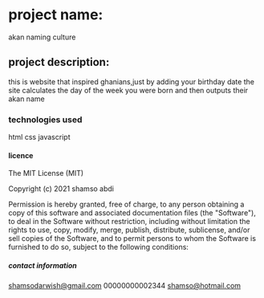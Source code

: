 # project name:
 akan naming culture
## project description:
 this is website that inspired ghanians,just by adding your birthday date the site calculates the day of the week you were born  and then outputs their akan name

 ### technologies used
 html
 css
 javascript

 #### licence

 The MIT License (MIT)

Copyright (c) 2021 shamso abdi

Permission is hereby granted, free of charge, to any person obtaining a copy of this software and associated documentation files (the "Software"), to deal in the Software without restriction, including without limitation the rights to use, copy, modify, merge, publish, distribute, sublicense, and/or sell copies of the Software, and to permit persons to whom the Software is furnished to do so, subject to the following conditions:

##### contact information

shamsodarwish@gmail.com
00000000002344
shamso@hotmail.com